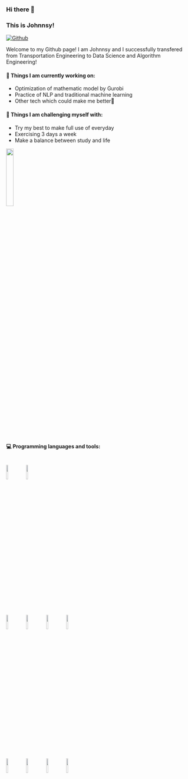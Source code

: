 ### Hi there 👋 
### This is Johnnsy!

[![Github](https://img.shields.io/badge/-Github-000?style=flat&logo=Github&logoColor=white)](https://github.com/Johnnsy1024)

Welcome to my Github page! I am Johnnsy and I successfully transfered from Transportation Engineering to Data Science and Algorithm Engineering!  



#### 🌱 Things I am currently working on: 
- Optimization of mathematic model by Gurobi  
- Practice of NLP and traditional machine learning
- Other tech which could make me better🚀

#### :muscle: Things I am challenging myself with:
- Try my best to make full use of everyday
- Exercising 3 days a week
- Make a balance between study and life

<img width="20%" src="[![Johnnsy1024's GitHub stats](https://github-readme-stats.vercel.app/api?username=Johnnsy1024)](https://github.com/anuraghazra/github-readme-stats)" />

#### :computer: Programming languages and tools: 
<p>
<!-- 	<img width="50%" align="right" src="[![Johnnsy1024's GitHub stats](https://github-readme-stats.vercel.app/api?username=Johnnsy1024)](https://github.com/anuraghazra/github-readme-stats)" /> -->
<br />
<code><img width="10%" src="https://www.vectorlogo.zone/logos/java/java-ar21.svg"></code>
<code><img width="10%" src="https://www.vectorlogo.zone/logos/python/python-ar21.svg"></code>
<br />

<br />
<code><img width="10%" src="https://upload.wikimedia.org/wikipedia/commons/thumb/c/c6/PyTorch_logo_black.svg/2560px-PyTorch_logo_black.svg.png"></code>
<code><img width="10%" src="https://www.vectorlogo.zone/logos/mysql/mysql-ar21.svg"></code>
<code><img width="10%" src="https://www.vectorlogo.zone/logos/linux/linux-ar21.svg"></code>
<code><img width="10%" src="https://images.ctfassets.net/zwej9aiux6b9/66Z0PVvj5UD0FL4KzlXv7h/28712a7f7b62a4dd5ace9f0c1a85e4b7/kedro-horizontal-color-on-light.png"></code>
<br />
<code><img width="10%" src="https://cdn.icon-icons.com/icons2/2699/PNG/512/apache_hive_logo_icon_167868.png"></code>
<code><img width="10%" src="https://www.vectorlogo.zone/logos/apache_hadoop/apache_hadoop-ar21.svg"></code>
<code><img width="10%" src="https://www.vectorlogo.zone/logos/git-scm/git-scm-ar21.svg"></code>
<code><img width="10%" src="https://cdn.gurobi.com/wp-content/uploads/GurobiLogo_Black-1-1-1.svg?x91684"></code>
</p>
